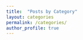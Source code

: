```yaml
---
title:  "Posts by Category"
layout: categories
permalink: /categories/
author_profile: true
---
```


